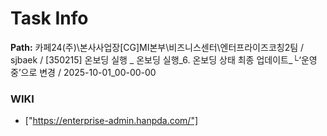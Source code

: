 # Task Info

**Path:** 카페24(주)\본사사업장\[CG]MI본부\비즈니스센터\엔터프라이즈코칭2팀 / sjbaek / [350215] 온보딩 실행 _ 온보딩 실행_6. 온보딩 상태 최종 업데이트_└‘운영 중’으로 변경 / 2025-10-01_00-00-00

### WIKI
- ["https://enterprise-admin.hanpda.com/"]


